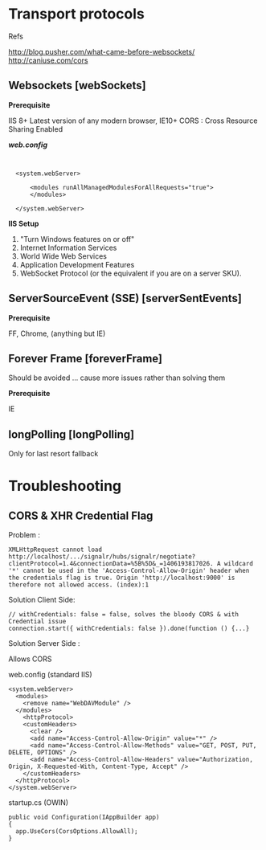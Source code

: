 Transport protocols
===================

Refs

http://blog.pusher.com/what-came-before-websockets/
http://caniuse.com/cors

Websockets [webSockets]
-----------------------

**Prerequisite**

IIS 8+
Latest version of any modern browser, IE10+
CORS : Cross Resource Sharing Enabled

***web.config***


```


  <system.webServer>

      <modules runAllManagedModulesForAllRequests="true">
      </modules>

  </system.webServer>
```


**IIS Setup**

1. "Turn Windows features on or off"
2. Internet Information Services
3. World Wide Web Services
4. Application Development Features
5. WebSocket Protocol (or the equivalent if you are on a server SKU).

ServerSourceEvent (SSE) [serverSentEvents]
------------------------------------------

**Prerequisite**

FF, Chrome, (anything but IE)


Forever Frame [foreverFrame]
----------------------------

Should be avoided ... cause more issues rather than solving them

**Prerequisite**

IE

longPolling [longPolling]
-------------------------

Only for last resort fallback



Troubleshooting 
===============

CORS & XHR Credential Flag
--------------------------
Problem :

```
XMLHttpRequest cannot load http://localhost/.../signalr/hubs/signalr/negotiate?clientProtocol=1.4&connectionData=%5B%5D&_=1406193817026. A wildcard '*' cannot be used in the 'Access-Control-Allow-Origin' header when the credentials flag is true. Origin 'http://localhost:9000' is therefore not allowed access. (index):1
```


Solution Client Side:
 
```
// withCredentials: false = false, solves the bloody CORS & with Credential issue
connection.start({ withCredentials: false }).done(function () {...}
```

Solution Server Side :

Allows CORS

web.config (standard IIS)
```
<system.webServer>
  <modules>
    <remove name="WebDAVModule" />
  </modules>
    <httpProtocol>
    <customHeaders>
      <clear />
      <add name="Access-Control-Allow-Origin" value="*" />
      <add name="Access-Control-Allow-Methods" value="GET, POST, PUT, DELETE, OPTIONS" />
      <add name="Access-Control-Allow-Headers" value="Authorization, Origin, X-Requested-With, Content-Type, Accept" />
    </customHeaders>
  </httpProtocol>
</system.webServer>
```

startup.cs (OWIN)
```
public void Configuration(IAppBuilder app)
{
  app.UseCors(CorsOptions.AllowAll);
}
```
